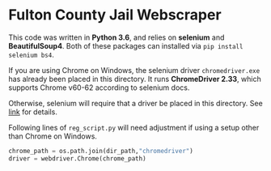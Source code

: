 # Fulton County Jail Webscraper

This code was written in **Python 3.6**, and relies on **selenium** and **BeautifulSoup4**.
Both of these packages can installed via `pip install selenium bs4`.

If you are using Chrome on Windows, the selenium driver `chromedriver.exe` has already been placed in this directory.
It runs **ChromeDriver 2.33**, which supports Chrome v60-62 according to selenium docs.

Otherwise, selenium will require that a driver be placed in this directory. See [link](http://selenium-python.readthedocs.io/installation.html) for details.

Following lines of `reg_script.py` will need adjustment if using a setup other than Chrome on Windows.
```python
chrome_path = os.path.join(dir_path,"chromedriver")
driver = webdriver.Chrome(chrome_path)
```